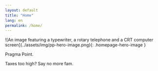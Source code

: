 ```yaml
---
layout: default
title: "Home"
lang: en
permalink: /home/
---
```


<div markdown="1" class="homepage-hero-image-container">
  ![An image featuring a typewriter, a rotary telephone and a CRT computer screen](../assets/img/pp-hero-image.png){: .homepage-hero-image }
  <p class="homepage-title">Pragma Point.</p>
  <p class="homepage-subtitle">Taxes too high? Say no more fam.</p>
</div>
